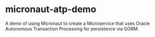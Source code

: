 # micronaut-atp-demo

A demo of using Micronaut to create a Microservice that uses Oracle Autonomous Transaction Processing for persistence via GORM.